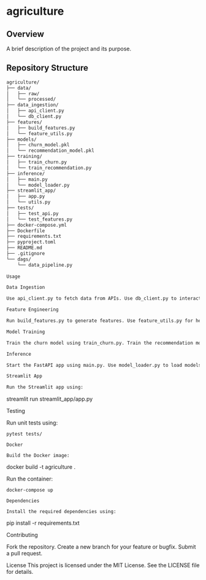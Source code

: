 # agriculture

## Overview
A brief description of the project and its purpose.

## Repository Structure
```bash
agriculture/
├── data/                     
│   ├── raw/                
│   └── processed/           
├── data_ingestion/           
│   ├── api_client.py        
│   └── db_client.py         
├── features/                 
│   ├── build_features.py    
│   └── feature_utils.py     
├── models/                   
│   ├── churn_model.pkl     
│   └── recommendation_model.pkl 
├── training/             
│   ├── train_churn.py      
│   └── train_recommendation.py 
├── inference/                
│   ├── main.py              
│   └── model_loader.py      
├── streamlit_app/          
│   ├── app.py               
│   └── utils.py             
├── tests/                  
│   ├── test_api.py          
│   └── test_features.py     
├── docker-compose.yml        
├── Dockerfile                  
├── requirements.txt            
├── pyproject.toml           
├── README.md               
├── .gitignore                
└── dags/                  
    └── data_pipeline.py     
    
Usage

Data Ingestion

Use api_client.py to fetch data from APIs. Use db_client.py to interact with databases.

Feature Engineering

Run build_features.py to generate features. Use feature_utils.py for helper functions.

Model Training

Train the churn model using train_churn.py. Train the recommendation model using train_recommendation.py.

Inference

Start the FastAPI app using main.py. Use model_loader.py to load models for inference.

Streamlit App

Run the Streamlit app using:
```  
streamlit run streamlit_app/app.py

Testing

Run unit tests using:

```
pytest tests/

Docker

Build the Docker image:

```
docker build -t agriculture .

Run the container:
```
docker-compose up

Dependencies

Install the required dependencies using:
```
pip install -r requirements.txt

Contributing

Fork the repository. Create a new branch for your feature or bugfix. Submit a pull request.

License
This project is licensed under the MIT License. See the LICENSE file for details.
